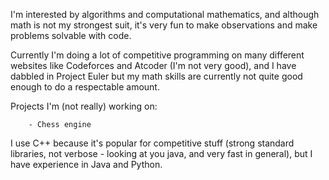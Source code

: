   I'm interested by algorithms and computational mathematics, and although math is not my strongest suit, it's very fun to make observations and make problems solvable with code. 
  
  Currently I'm doing a lot of competitive programming on many different websites like Codeforces and Atcoder (I'm not very good), and I have dabbled in Project Euler but my math skills are currently   not quite good enough to do a respectable amount.
  
  Projects I'm (not really) working on:
  
        - Chess engine 

  I use C++ because it's popular for competitive stuff (strong standard libraries, not verbose - looking at you java, and very fast in general), but I have experience in Java and   Python.

